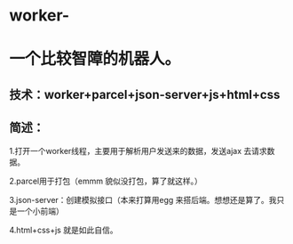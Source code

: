   # worker-

  # 一个比较智障的机器人。                      
  ## 技术：worker+parcel+json-server+js+html+css 
  ## 简述：
  1.打开一个worker线程，主要用于解析用户发送来的数据，发送ajax 去请求数据。
  
  2.parcel用于打包（emmm 貌似没打包，算了就这样。）
  
  3.json-server：创建模拟接口（本来打算用egg 来搭后端。想想还是算了。我只是一个小前端）
  
  4.html+css+js 就是如此自信。
